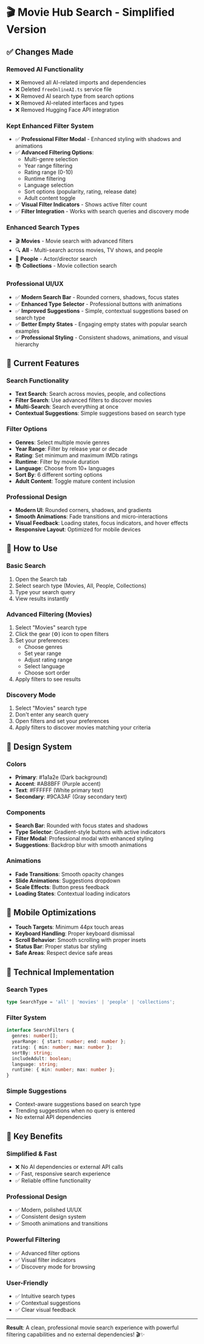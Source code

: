 # 🎬 Movie Hub Search - Simplified Version

## ✅ Changes Made

### **Removed AI Functionality**
- ❌ Removed all AI-related imports and dependencies
- ❌ Deleted `freeOnlineAI.ts` service file
- ❌ Removed AI search type from search options
- ❌ Removed AI-related interfaces and types
- ❌ Removed Hugging Face API integration

### **Kept Enhanced Filter System**
- ✅ **Professional Filter Modal** - Enhanced styling with shadows and animations
- ✅ **Advanced Filtering Options**:
  - Multi-genre selection
  - Year range filtering
  - Rating range (0-10)
  - Runtime filtering
  - Language selection
  - Sort options (popularity, rating, release date)
  - Adult content toggle
- ✅ **Visual Filter Indicators** - Shows active filter count
- ✅ **Filter Integration** - Works with search queries and discovery mode

### **Enhanced Search Types**
- 🎬 **Movies** - Movie search with advanced filters
- 🔍 **All** - Multi-search across movies, TV shows, and people
- 👤 **People** - Actor/director search
- 📚 **Collections** - Movie collection search

### **Professional UI/UX**
- ✅ **Modern Search Bar** - Rounded corners, shadows, focus states
- ✅ **Enhanced Type Selector** - Professional buttons with animations
- ✅ **Improved Suggestions** - Simple, contextual suggestions based on search type
- ✅ **Better Empty States** - Engaging empty states with popular search examples
- ✅ **Professional Styling** - Consistent shadows, animations, and visual hierarchy

## 🎯 Current Features

### **Search Functionality**
- **Text Search**: Search across movies, people, and collections
- **Filter Search**: Use advanced filters to discover movies
- **Multi-Search**: Search everything at once
- **Contextual Suggestions**: Simple suggestions based on search type

### **Filter Options**
- **Genres**: Select multiple movie genres
- **Year Range**: Filter by release year or decade
- **Rating**: Set minimum and maximum IMDb ratings
- **Runtime**: Filter by movie duration
- **Language**: Choose from 10+ languages
- **Sort By**: 6 different sorting options
- **Adult Content**: Toggle mature content inclusion

### **Professional Design**
- **Modern UI**: Rounded corners, shadows, and gradients
- **Smooth Animations**: Fade transitions and micro-interactions
- **Visual Feedback**: Loading states, focus indicators, and hover effects
- **Responsive Layout**: Optimized for mobile devices

## 🚀 How to Use

### **Basic Search**
1. Open the Search tab
2. Select search type (Movies, All, People, Collections)
3. Type your search query
4. View results instantly

### **Advanced Filtering (Movies)**
1. Select "Movies" search type
2. Click the gear (⚙) icon to open filters
3. Set your preferences:
   - Choose genres
   - Set year range
   - Adjust rating range
   - Select language
   - Choose sort order
4. Apply filters to see results

### **Discovery Mode**
1. Select "Movies" search type
2. Don't enter any search query
3. Open filters and set your preferences
4. Apply filters to discover movies matching your criteria

## 🎨 Design System

### **Colors**
- **Primary**: #1a1a2e (Dark background)
- **Accent**: #AB8BFF (Purple accent)
- **Text**: #FFFFFF (White primary text)
- **Secondary**: #9CA3AF (Gray secondary text)

### **Components**
- **Search Bar**: Rounded with focus states and shadows
- **Type Selector**: Gradient-style buttons with active indicators
- **Filter Modal**: Professional modal with enhanced styling
- **Suggestions**: Backdrop blur with smooth animations

### **Animations**
- **Fade Transitions**: Smooth opacity changes
- **Slide Animations**: Suggestions dropdown
- **Scale Effects**: Button press feedback
- **Loading States**: Contextual loading indicators

## 📱 Mobile Optimizations

- **Touch Targets**: Minimum 44px touch areas
- **Keyboard Handling**: Proper keyboard dismissal
- **Scroll Behavior**: Smooth scrolling with proper insets
- **Status Bar**: Proper status bar styling
- **Safe Areas**: Respect device safe areas

## 🔧 Technical Implementation

### **Search Types**
```typescript
type SearchType = 'all' | 'movies' | 'people' | 'collections';
```

### **Filter System**
```typescript
interface SearchFilters {
  genres: number[];
  yearRange: { start: number; end: number };
  rating: { min: number; max: number };
  sortBy: string;
  includeAdult: boolean;
  language: string;
  runtime: { min: number; max: number };
}
```

### **Simple Suggestions**
- Context-aware suggestions based on search type
- Trending suggestions when no query is entered
- No external API dependencies

## 🎯 Key Benefits

### **Simplified & Fast**
- ❌ No AI dependencies or external API calls
- ✅ Fast, responsive search experience
- ✅ Reliable offline functionality

### **Professional Design**
- ✅ Modern, polished UI/UX
- ✅ Consistent design system
- ✅ Smooth animations and transitions

### **Powerful Filtering**
- ✅ Advanced filter options
- ✅ Visual filter indicators
- ✅ Discovery mode for browsing

### **User-Friendly**
- ✅ Intuitive search types
- ✅ Contextual suggestions
- ✅ Clear visual feedback

---

**Result**: A clean, professional movie search experience with powerful filtering capabilities and no external dependencies! 🎬✨